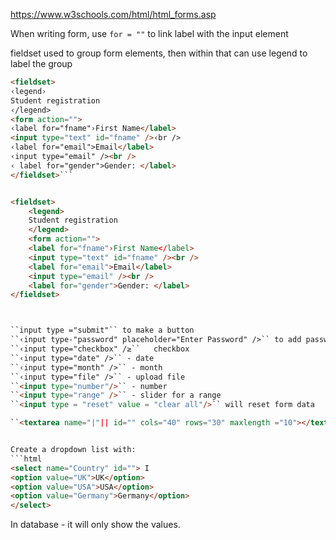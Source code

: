 https://www.w3schools.com/html/html_forms.asp

When writing form, use `for = ""` to link label with the input element

fieldset used to group form elements, then within that can use legend to label the group

````html
<fieldset>
‹legend›
Student registration
‹/legend>
<form action="">
‹label for="fname"›First Name</label>
<input type="text" id="fname" />‹br />
‹label for="email">Email</label>
‹input type="email" /><br />
‹ label for="gender">Gender: </label>
</fieldset>```


<fieldset>
	<legend>
	Student registration
	</legend>
	<form action="">
	<label for="fname"›First Name</label>
	<input type="text" id="fname" /><br />
	<label for="email">Email</label>
	<input type="email" /><br />
	<label for="gender">Gender: </label>
</fieldset>



``input type ="submit"`` to make a button
``‹input type-"password" placeholder="Enter Password" />`` to add password
``‹input type="checkbox" /≥``   checkbox
``‹input type="date" />`` - date
``‹input type="month" />`` - month
``‹input type="file" />`` - upload file
``<input type="number"/>`` - number
``<input type="range" />`` - slider for a range
``<input type = "reset" value = "clear all"/>`` will reset form data

``<textarea name="|"|| id="" cols="40" rows="30" maxlength ="10"></textarea>``


Create a dropdown list with:
```html
<select name="Country" id=""> I
<option value="UK">UK</option>
<option value="USA">USA</option>
<option value="Germany">Germany</option>
</select>
````

In database - it will only show the values.
